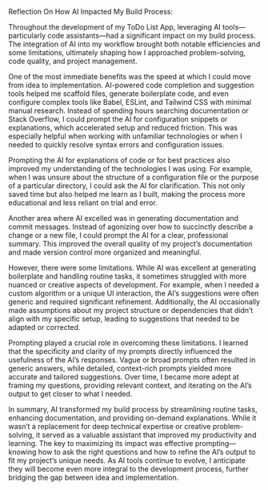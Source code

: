 Reflection On How AI Impacted My Build Process:

Throughout the development of my ToDo List App, leveraging AI tools—particularly code assistants—had a significant impact on my build process. The integration of AI into my workflow brought both notable efficiencies and some limitations, ultimately shaping how I approached problem-solving, code quality, and project management.

One of the most immediate benefits was the speed at which I could move from idea to implementation. AI-powered code completion and suggestion tools helped me scaffold files, generate boilerplate code, and even configure complex tools like Babel, ESLint, and Tailwind CSS with minimal manual research. Instead of spending hours searching documentation or Stack Overflow, I could prompt the AI for configuration snippets or explanations, which accelerated setup and reduced friction. This was especially helpful when working with unfamiliar technologies or when I needed to quickly resolve syntax errors and configuration issues.

Prompting the AI for explanations of code or for best practices also improved my understanding of the technologies I was using. For example, when I was unsure about the structure of a configuration file or the purpose of a particular directory, I could ask the AI for clarification. This not only saved time but also helped me learn as I built, making the process more educational and less reliant on trial and error.

Another area where AI excelled was in generating documentation and commit messages. Instead of agonizing over how to succinctly describe a change or a new file, I could prompt the AI for a clear, professional summary. This improved the overall quality of my project’s documentation and made version control more organized and meaningful.

However, there were some limitations. While AI was excellent at generating boilerplate and handling routine tasks, it sometimes struggled with more nuanced or creative aspects of development. For example, when I needed a custom algorithm or a unique UI interaction, the AI’s suggestions were often generic and required significant refinement. Additionally, the AI occasionally made assumptions about my project structure or dependencies that didn’t align with my specific setup, leading to suggestions that needed to be adapted or corrected.

Prompting played a crucial role in overcoming these limitations. I learned that the specificity and clarity of my prompts directly influenced the usefulness of the AI’s responses. Vague or broad prompts often resulted in generic answers, while detailed, context-rich prompts yielded more accurate and tailored suggestions. Over time, I became more adept at framing my questions, providing relevant context, and iterating on the AI’s output to get closer to what I needed.

In summary, AI transformed my build process by streamlining routine tasks, enhancing documentation, and providing on-demand explanations. While it wasn’t a replacement for deep technical expertise or creative problem-solving, it served as a valuable assistant that improved my productivity and learning. The key to maximizing its impact was effective prompting—knowing how to ask the right questions and how to refine the AI’s output to fit my project’s unique needs. As AI tools continue to evolve, I anticipate they will become even more integral to the development process, further bridging the gap between idea and implementation.
